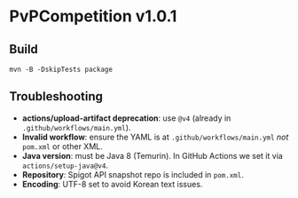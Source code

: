 # PvPCompetition v1.0.1

## Build
```
mvn -B -DskipTests package
```

## Troubleshooting
- **actions/upload-artifact deprecation**: use `@v4` (already in `.github/workflows/main.yml`).
- **Invalid workflow**: ensure the YAML is at `.github/workflows/main.yml` _not_ `pom.xml` or other XML.
- **Java version**: must be Java 8 (Temurin). In GitHub Actions we set it via `actions/setup-java@v4`.
- **Repository**: Spigot API snapshot repo is included in `pom.xml`.
- **Encoding**: UTF-8 set to avoid Korean text issues.
